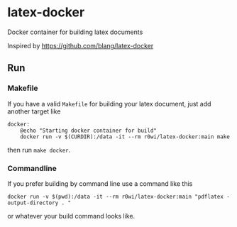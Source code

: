 # latex-docker
Docker container for building latex documents

Inspired by https://github.com/blang/latex-docker

## Run

### Makefile
If you have a valid `Makefile` for building your latex document, just add another target like
```
docker:
	@echo "Starting docker container for build"
	docker run -v $(CURDIR):/data -it --rm r0wi/latex-docker:main make

```
then run `make docker`.

### Commandline
If you prefer building by command line use a command like this
```
docker run -v $(pwd):/data -it --rm r0wi/latex-docker:main "pdflatex -output-directory . " 
```
or whatever your build command looks like.
